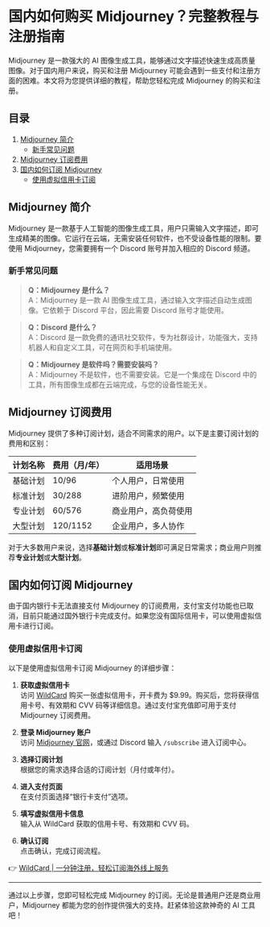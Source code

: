 # 国内如何购买 Midjourney？完整教程与注册指南

Midjourney 是一款强大的 AI 图像生成工具，能够通过文字描述快速生成高质量图像。对于国内用户来说，购买和注册 Midjourney 可能会遇到一些支付和注册方面的困难。本文将为您提供详细的教程，帮助您轻松完成 Midjourney 的购买和注册。

## 目录
1. [Midjourney 简介](#midjourney-简介)
   - [新手常见问题](#新手常见问题)
2. [Midjourney 订阅费用](#midjourney-订阅费用)
3. [国内如何订阅 Midjourney](#国内如何订阅-midjourney)
   - [使用虚拟信用卡订阅](#使用虚拟信用卡订阅)

## Midjourney 简介
Midjourney 是一款基于人工智能的图像生成工具，用户只需输入文字描述，即可生成精美的图像。它运行在云端，无需安装任何软件，也不受设备性能的限制。要使用 Midjourney，您需要拥有一个 Discord 账号并加入相应的 Discord 频道。

### 新手常见问题
> **Q：Midjourney 是什么？**  
> A：Midjourney 是一款 AI 图像生成工具，通过输入文字描述自动生成图像。它依赖于 Discord 平台，因此需要 Discord 账号才能使用。

> **Q：Discord 是什么？**  
> A：Discord 是一款免费的通讯社交软件，专为社群设计，功能强大，支持机器人和自定义工具，可在网页和手机端使用。

> **Q：Midjourney 是软件吗？需要安装吗？**  
> A：Midjourney 不是软件，也不需要安装。它是一个集成在 Discord 中的工具，所有图像生成都在云端完成，与您的设备性能无关。

## Midjourney 订阅费用
Midjourney 提供了多种订阅计划，适合不同需求的用户。以下是主要订阅计划的费用和区别：

| 计划名称    | 费用（月/年） | 适用场景            |
| ----------- | ------------ | ------------------- |
| 基础计划    | $10/$96      | 个人用户，日常使用   |
| 标准计划    | $30/$288     | 进阶用户，频繁使用   |
| 专业计划    | $60/$576     | 商业用户，高负荷使用 |
| 大型计划    | $120/$1152   | 企业用户，多人协作   |

对于大多数用户来说，选择**基础计划**或**标准计划**即可满足日常需求；商业用户则推荐**专业计划**或**大型计划**。

## 国内如何订阅 Midjourney
由于国内银行卡无法直接支付 Midjourney 的订阅费用，支付宝支付功能也已取消，目前只能通过国外银行卡完成支付。如果您没有国际信用卡，可以使用虚拟信用卡进行订阅。

### 使用虚拟信用卡订阅
以下是使用虚拟信用卡订阅 Midjourney 的详细步骤：

1. **获取虚拟信用卡**  
   访问 [WildCard](https://bbtdd.com/WildCard) 购买一张虚拟信用卡，开卡费为 $9.99。购买后，您将获得信用卡号、有效期和 CVV 码等详细信息。通过支付宝充值即可用于支付 Midjourney 订阅费用。

2. **登录 Midjourney 账户**  
   访问 [Midjourney 官网](https://www.midjourney.com/explore)，或通过 Discord 输入 `/subscribe` 进入订阅中心。

3. **选择订阅计划**  
   根据您的需求选择合适的订阅计划（月付或年付）。

4. **进入支付页面**  
   在支付页面选择“银行卡支付”选项。

5. **填写虚拟信用卡信息**  
   输入从 WildCard 获取的信用卡号、有效期和 CVV 码。

6. **确认订阅**  
   点击确认，完成订阅流程。

👉 [WildCard | 一分钟注册，轻松订阅海外线上服务](https://bbtdd.com/WildCard)

---

通过以上步骤，您即可轻松完成 Midjourney 的订阅。无论是普通用户还是商业用户，Midjourney 都能为您的创作提供强大的支持。赶紧体验这款神奇的 AI 工具吧！